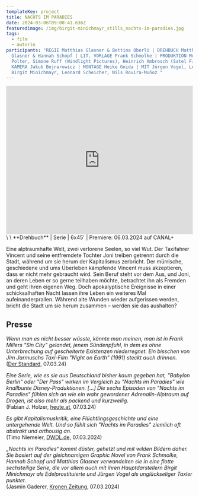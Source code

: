 ```yaml
---
templateKey: project
title: NACHTS IM PARADIES
date: 2024-03-06T09:00:41.636Z
featuredimage: /img/birgit-minichmayr_stills_nachts-im-paradies.jpg
tags:
  - film
  - autorin
participants: "REGIE Matthias Glasner & Bettina Oberli | DREHBUCH Matthias
  Glasner & Hannah Schopf | LIT. VORLAGE Frank Schmolke | PRODUKTION Moritz
  Polter, Simone Ruff (Windlight Pictures), Heinrich Ambrosch (Satel Film) |
  KAMERA Jakub Bejnarowicz | MONTAGE Heike Gnida | MIT Jürgen Vogel, Lea Drinda,
  Birgit Minichmayr, Leonard Scheicher, Nils Rovira-Muñoz "
---
```

<iframe width="100%" height="400" src="https://www.youtube.com/embed/JeL2n-1eZPw?si=RluXM-MXdVbEJYQd" title="YouTube video player" frameborder="0" allow="accelerometer; autoplay; clipboard-write; encrypted-media; gyroscope; picture-in-picture; web-share" allowfullscreen></iframe>\
\
**Drehbuch** | Serie | 6x45' | Premiere: 06.03.2024 auf CANAL+

Eine alptraumhafte Welt, zwei verlorene Seelen, so viel Wut. Der Taxifahrer Vincent und seine entfremdete Tochter Joni treiben getrennt durch die Stadt, während um sie herum der Kapitalismus zerbricht. Der mürrische, geschiedene und ums Überleben kämpfende Vincent muss akzeptieren, dass er nicht mehr gebraucht wird. Sein Beruf steht vor dem Aus, und Joni, an deren Leben er so gerne teilhaben möchte, betrachtet ihn als Fremden und geht ihren eigenen Weg. Doch apokalyptische Ereignisse in einer schicksalhaften Nacht lassen ihre Leben ein weiteres Mal aufeinanderprallen. Während alte Wunden wieder aufgerissen werden, bricht die Stadt um sie herum zusammen – werden sie das aushalten?

## Presse

*Wenn man es nicht besser wüsste, könnte man meinen, man ist in Frank Millers "Sin City" gelandet, jenem Sündenpfuhl, in dem es ohne Unterbrechung auf gescheiterte Existenzen niederregnet. Ein bisschen von Jim Jarmuschs Taxi-Film "Night on Earth" (1991) steckt auch drinnen.*\
([Der Standard](https://www.derstandard.at/story/3000000210579/nachts-im-paradies-bei-canal-deutscher-noir-mit-birgit-minichmayr-mit-juergen-vogel?ref=rss), 07.03.24)

*Eine Serie, wie es sie aus Deutschland bisher kaum gegeben hat, "Babylon Berlin" oder "Der Pass" wirken im Vergleich zu "Nachts im Paradies" wie knallbunte Disney-Produktionen. \[...] Die sechs Episoden von "Nachts im Paradies" fühlen sich an wie ein wahr gewordener Adrenalin-Alptraum auf Drogen, ist also mehr als packend und kurzweilig.*\
(Fabian J. Holzer, [heute.at](https://amp.heute.at/s/birgit-minichmayr-wird-in-dieser-serie-zur-comic-figur-120023577), 07.03.24)

*Es gibt Kapitalismuskritik, eine Flüchtlingsgeschichte und eine untergehende Welt. Und so fühlt sich "Nachts im Paradies" ziemlich oft abstrakt und arthousig an.*\
(Timo Niemeier, [DWDL.de](https://www.dwdl.de/magazin/97073/nachts_im_paradies_viel_arthouse_wenig_mainstream/?utm_source=&utm_medium=&utm_campaign=&utm_term=), 07.03.2024)

*„Nachts im Paradies“ kommt düster, gehetzt und mit wilden Bildern daher. Sie basiert auf der gleichnamigen Graphic Novel von Frank Schmolke, Hannah Schopf und Matthias Glasner verwandelten sie in eine flotte sechsteilige Serie, die vor allem auch mit ihren Hauptdarstellern Birgit Minichmayr als Edelprostituierte und Jürgen Vogel als unglückseliger Taxler punktet.*\
(Jasmin Gaderer, [Kronen Zeitung](https://www.krone.at/3279781), 07.03.2024)